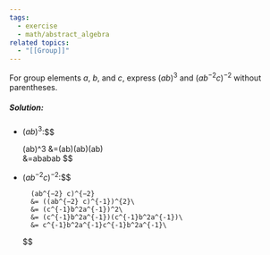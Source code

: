 ```yaml
---
tags:
  - exercise
  - math/abstract_algebra
related topics:
  - "[[Group]]"
---
```

For group elements $a$, $b$, and $c$, express $(ab)^3$ and $(ab^{−2} c)^{−2}$ without parentheses.
##### Solution:
- $(ab)^3$:$$
  
	 (ab)^3 &=(ab)(ab)(ab)\
	 &=ababab
  $$
- $(ab^{−2} c)^{−2}$:$$
	
		(ab^{−2} c)^{−2} 
		&= ((ab^{−2} c)^{-1})^{2}\
		&= (c^{-1}b^2a^{-1})^2\
		&= (c^{-1}b^2a^{-1})(c^{-1}b^2a^{-1})\
		&= c^{-1}b^2a^{-1}c^{-1}b^2a^{-1}\
	
	$$